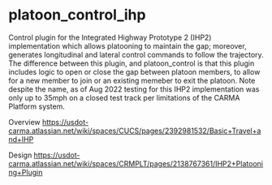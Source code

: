 # platoon_control_ihp

Control plugin for the Integrated Highway Prototype 2 (IHP2) implementation which allows platooning to maintain the gap; moreover, generates longitudinal and lateral control commands to follow the trajectory. The difference between this plugin, and platoon_control is that this plugin includes logic to open or close the gap between platoon members, to allow for a new member to join or an existing memeber to exit the platoon. 
Note despite the name, as of Aug 2022 testing for this IHP2 implementation was only up to 35mph on a closed test track per limitations of the CARMA Platform system.

Overview
https://usdot-carma.atlassian.net/wiki/spaces/CUCS/pages/2392981532/Basic+Travel+and+IHP

Design
https://usdot-carma.atlassian.net/wiki/spaces/CRMPLT/pages/2138767361/IHP2+Platooning+Plugin
